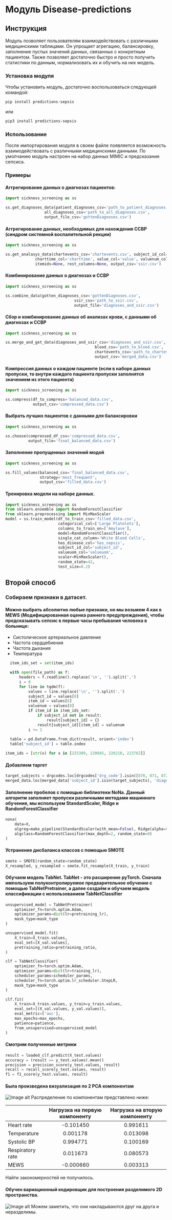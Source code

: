 # Модуль Disease-predictions

## Инструкция

Модуль позволяет пользователям взаимодействовать с различными медицинскими таблицами.
Он упрощает агрегацию, балансировку, заполнение пустых значений данных, связанных с конкретным пациентом.
Также позволяет достаточно быстро и просто получить статистики по данным, нормализовать их и обучить на них модель.

### Установка модуля

Чтобы установить модуль, достаточно воспользоваться следующей командой:

```bash
pip install predictions-sepsis
```
или
```bash
pip3 install predictions-sepsis
```
### Использование
После импортирования модуля в своем файле появляется возможность взаимодействовать с различными медицинскими данными. 
По умолчанию модуль настроен на набор данных MIMIC и предсказание сепсиса. 

### Примеры

#### Аггрегирование данных о диагнозах пациентов:
```python
import sickness_screening as ss

ss.get_diagnoses_data(patient_diagnoses_csv='path_to_patient_diagnoses.csv', 
                 all_diagnoses_csv='path_to_all_diagnoses.csv',
                 output_file_csv='gottenDiagnoses.csv')
```
#### Аггрегирование данных, необходимых для нахождения ССВР (синдром системной воспалительной рекции)
```python
import sickness_screening as ss

ss.get_analasys_data(chartevents_csv='chartevents.csv', subject_id_col='subject_id', itemid_col='itemid',
             charttime_col='charttime', value_col='value', valuenum_col='valuenum', valueuom_col='valueuom',
             itemids=None, rest_columns=None, output_csv='ssir.csv')
```

#### Комбинирование данных о диагнозах и ССВР
```python
import sickness_screening as ss

ss.combine_data(gotten_diagnoses_csv='gottenDiagnoses.csv', 
                              ssir_csv='path_to_ssir.csv',
                              output_file='diagnoses_and_ssir.csv')
```

#### Сбор и комбинирование данных об анализах крови, с данными об диагнозах и ССВР
```python
import sickness_screening as ss

ss.merge_and_get_data(diagnoses_and_ssir_csv='diagnoses_and_ssir.csv', 
                                       blood_csv='path_to_blood.csv',
                                       chartevents_csv='path_to_chartevents.csv',
                                       output_csv='merged_data.csv')
```

#### Компрессия данных о каждом пациенте (если в наборе данных пропуски, то внутри каждого пациента пропуски заполнятся значением из этого пациента)
```python
import sickness_screening as ss

ss.compress(df_to_compress='balanced_data.csv', 
            output_csv='compressed_data.csv')

```

#### Выбрать лучших пациентов с данными для балансировки
```python
import sickness_screening as ss

ss.choose(compressed_df_csv='compressed_data.csv', 
          output_file='final_balanced_data.csv')
```

#### Заполнение пропущенных значений модой
```python
import sickness_screening as ss

ss.fill_values(balanced_csv='final_balanced_data.csv', 
               strategy='most_frequent', 
               output_csv='filled_data.csv')
```

#### Тренировка модели на наборе данных.
```python
import sickness_screening as ss
from sklearn.ensemble import RandomForestClassifier
from sklearn.preprocessing import MinMaxScaler
model = ss.train_model(df_to_train_csv='filled_data.csv', 
                       categorical_col=['Large Platelets'], 
                       columns_to_train_on=['Amylase'], 
                       model=RandomForestClassifier(), 
                       single_cat_column='White Blood Cells', 
                       has_disease_col='has_sepsis', 
                       subject_id_col='subject_id', 
                       valueuom_col='valueuom', 
                       scaler=MinMaxScaler(), 
                       random_state=42, 
                       test_size=0.2)
```

## Второй способ
### Собираем признаки в датасет. 
#### Можно выбрать абсолютно любые признаки, но мы возьмем 4 как в MEWS (Модифицированная оценка раннего предупреждения), чтобы предсказывать сепсис в первые часы пребывания человека в больнице:
* Систолическое артериальное давление
* Частота сердцебиения
* Частота дыхания
* Температура
```python
  item_ids_set = set(item_ids)

  with open(file_path) as f:
      headers = f.readline().replace('\n', '').split(',')
      i = 0
      for line in tqdm(f):
          values = line.replace('\n', '').split(',')
          subject_id = values[0]
          item_id = values[6]
          valuenum = values[8]
          if item_id in item_ids_set:
              if subject_id not in result:
                  result[subject_id] = {}
              result[subject_id][item_id] = valuenum
          i += 1
  
  table = pd.DataFrame.from_dict(result, orient='index')
  table['subject_id'] = table.index

item_ids = [str(x) for x in [225309, 220045, 220210, 223762]]
```

#### Добавляем таргет
```python
target_subjects = drgcodes.loc[drgcodes['drg_code'].isin([870, 871, 872]), 'subject_id']
merged_data.loc[merged_data['subject_id'].isin(target_subjects), 'diagnosis'] = 1
```

#### Заполнение пробелов с помощью библиотеки NoNa. Данный алгоритм заполняет пропуски различными методами машинного обучения, мы используем StandardScaler, Ridge и RandomForestClassifier
```python
nona(
    data=X,
    algreg=make_pipeline(StandardScaler(with_mean=False), Ridge(alpha=0.1)),
    algclass=RandomForestClassifier(max_depth=2, random_state=0)
)
```

#### Устранение дисбаланса классов с помощью SMOTE
```python
smote = SMOTE(random_state=random_state)
X_resampled, y_resampled = smote.fit_resample(X_train, y_train)
```

#### Обучаем модель TabNet. TabNet - это расширение pyTorch. Сначала импользуем полуконтролируемое предварительное обучение с помощью TabNetPretrainer, а далее создаём и обучаем модель классификации с использованием TabNetClassifier
```python
unsupervised_model = TabNetPretrainer(
    optimizer_fn=torch.optim.Adam,
    optimizer_params=dict(lr=pretraining_lr),
    mask_type=mask_type
)

unsupervised_model.fit(
    X_train=X_train.values,
    eval_set=[X_val.values],
    pretraining_ratio=pretraining_ratio,
)

clf = TabNetClassifier(
    optimizer_fn=torch.optim.Adam,
    optimizer_params=dict(lr=training_lr),
    scheduler_params=scheduler_params,
    scheduler_fn=torch.optim.lr_scheduler.StepLR,
    mask_type=mask_type
)

clf.fit(
    X_train=X_train.values, y_train=y_train.values,
    eval_set=[(X_val.values, y_val.values)],
    eval_metric=['auc'],
    max_epochs=max_epochs,
    patience=patience,
    from_unsupervised=unsupervised_model
)
```

#### Смотрим полученные метрики
```python
result = loaded_clf.predict(X_test.values)
accuracy = (result == y_test.values).mean()
precision = precision_score(y_test.values, result)
recall = recall_score(y_test.values, result)
f1 = f1_score(y_test.values, result)
```
#### Была произведена визуализация по 2 PCA компонентам
![Image alt](./Визуализация_2_PCA_компоненты.png)
Распределение по компонентам представлено ниже:

|                  | Нагрузка на первую компоненту | Нагрузка на вторую компоненту |
| ---------------- | :---: | :---: |
| Heart rate       |           -0.101450           |            0.991611           |
| Temperature      |            0.001178           |            0.013098           |
| Systolic BP      |            0.994771           |            0.100169           |
| Respiratory rate |            0.011673           |            0.080573           |
| MEWS             |           -0.000660           |            0.003313           |

Найти закономерностей не получилось.
#### Обучен вариационный кодировщик для построения разделимого 2D пространства.
![Image alt](./Вариационный_кодировщик.png)
Можем заметить, что они накладываются друг на друга и неразделимы.

